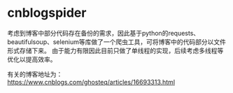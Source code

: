 # cnblogspider

考虑到博客中部分代码存在备份的需求，因此基于python的requests、beautifulsoup、selenium等库做了一个爬虫工具，可将博客中的代码部分以文件形式存储下来。
由于能力有限因此目前只做了单线程的实现，后续考虑多线程等优化以提高效率。

有关的博客地址为：https://www.cnblogs.com/ghosteq/articles/16693313.html
